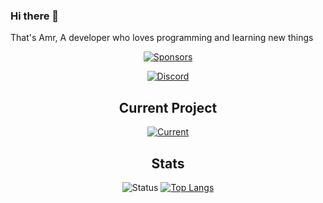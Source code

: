 ### Hi there 👋

<!--
**SENPAi-03/SENPAi-03** is a ✨ _special_ ✨ repository because its `README.md` (this file) appears on your GitHub profile.

Here are some ideas to get you started:

- 🔭 I’m currently working on ...
- 🌱 I’m currently learning ...
- 👯 I’m looking to collaborate on ...
- 🤔 I’m looking for help with ...
- 💬 Ask me about ...
- 📫 How to reach me: ...
- 😄 Pronouns: ...
- ⚡ Fun fact: ...
-->

That's Amr, A developer who loves programming and learning new things

<div align="center">

[![Sponsors](https://img.shields.io/github/sponsors/SENPAi-03?style=for-the-badge&logo=GitHub%20Sponsors&logoColor=%236272A4&labelColor=%2344475A&color=%23282A36)](https://github.com/sponsors/SENPAi-03)

[![Discord](https://lanyard.cnrad.dev/api/710560029077405718)](https://discord.com/users/710560029077405718)

## Current Project
[![Current](https://github-readme-stats.vercel.app/api/pin/?username=SENPAi-03&repo=SENPAi-03&bg_color=141321&text_color=fff)](https://github.com/SENPAi-03/SENPAi-03)

## Stats
![Status](https://github-readme-stats.vercel.app/api?username=SENPAi-03&show_icons=true&theme=radical)
[![Top Langs](https://github-readme-stats.vercel.app/api/top-langs/?username=SENPAi-03&bg_color=141321&text_color=fff&langs_count=3)](https://github.com/SENPAi-03)

</div>
